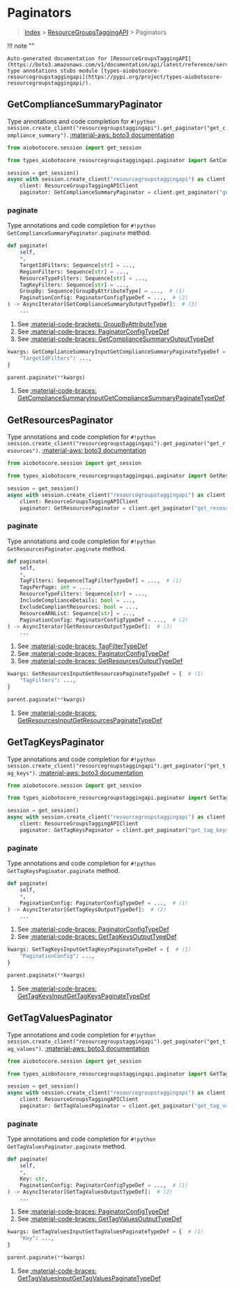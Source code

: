 # Paginators

> [Index](../README.md) > [ResourceGroupsTaggingAPI](./README.md) > Paginators

!!! note ""

    Auto-generated documentation for [ResourceGroupsTaggingAPI](https://boto3.amazonaws.com/v1/documentation/api/latest/reference/services/resourcegroupstaggingapi.html#ResourceGroupsTaggingAPI)
    type annotations stubs module [types-aiobotocore-resourcegroupstaggingapi](https://pypi.org/project/types-aiobotocore-resourcegroupstaggingapi/).

## GetComplianceSummaryPaginator

Type annotations and code completion for `#!python session.create_client("resourcegroupstaggingapi").get_paginator("get_compliance_summary")`.
[:material-aws: boto3 documentation](https://boto3.amazonaws.com/v1/documentation/api/latest/reference/services/resourcegroupstaggingapi.html#ResourceGroupsTaggingAPI.Paginator.GetComplianceSummary)

```python title="Usage example"
from aiobotocore.session import get_session

from types_aiobotocore_resourcegroupstaggingapi.paginator import GetComplianceSummaryPaginator

session = get_session()
async with session.create_client("resourcegroupstaggingapi") as client:
    client: ResourceGroupsTaggingAPIClient
    paginator: GetComplianceSummaryPaginator = client.get_paginator("get_compliance_summary")
```


### paginate

Type annotations and code completion for `#!python GetComplianceSummaryPaginator.paginate` method.

```python title="Method definition"
def paginate(
    self,
    *,
    TargetIdFilters: Sequence[str] = ...,
    RegionFilters: Sequence[str] = ...,
    ResourceTypeFilters: Sequence[str] = ...,
    TagKeyFilters: Sequence[str] = ...,
    GroupBy: Sequence[GroupByAttributeType] = ...,  # (1)
    PaginationConfig: PaginatorConfigTypeDef = ...,  # (2)
) -> AsyncIterator[GetComplianceSummaryOutputTypeDef]:  # (3)
    ...
```

1. See [:material-code-brackets: GroupByAttributeType](./literals.md#groupbyattributetype) 
2. See [:material-code-braces: PaginatorConfigTypeDef](./type_defs.md#paginatorconfigtypedef) 
3. See [:material-code-braces: GetComplianceSummaryOutputTypeDef](./type_defs.md#getcompliancesummaryoutputtypedef) 


```python title="Usage example with kwargs"
kwargs: GetComplianceSummaryInputGetComplianceSummaryPaginateTypeDef = {  # (1)
    "TargetIdFilters": ...,
}

parent.paginate(**kwargs)
```

1. See [:material-code-braces: GetComplianceSummaryInputGetComplianceSummaryPaginateTypeDef](./type_defs.md#getcompliancesummaryinputgetcompliancesummarypaginatetypedef) 
## GetResourcesPaginator

Type annotations and code completion for `#!python session.create_client("resourcegroupstaggingapi").get_paginator("get_resources")`.
[:material-aws: boto3 documentation](https://boto3.amazonaws.com/v1/documentation/api/latest/reference/services/resourcegroupstaggingapi.html#ResourceGroupsTaggingAPI.Paginator.GetResources)

```python title="Usage example"
from aiobotocore.session import get_session

from types_aiobotocore_resourcegroupstaggingapi.paginator import GetResourcesPaginator

session = get_session()
async with session.create_client("resourcegroupstaggingapi") as client:
    client: ResourceGroupsTaggingAPIClient
    paginator: GetResourcesPaginator = client.get_paginator("get_resources")
```


### paginate

Type annotations and code completion for `#!python GetResourcesPaginator.paginate` method.

```python title="Method definition"
def paginate(
    self,
    *,
    TagFilters: Sequence[TagFilterTypeDef] = ...,  # (1)
    TagsPerPage: int = ...,
    ResourceTypeFilters: Sequence[str] = ...,
    IncludeComplianceDetails: bool = ...,
    ExcludeCompliantResources: bool = ...,
    ResourceARNList: Sequence[str] = ...,
    PaginationConfig: PaginatorConfigTypeDef = ...,  # (2)
) -> AsyncIterator[GetResourcesOutputTypeDef]:  # (3)
    ...
```

1. See [:material-code-braces: TagFilterTypeDef](./type_defs.md#tagfiltertypedef) 
2. See [:material-code-braces: PaginatorConfigTypeDef](./type_defs.md#paginatorconfigtypedef) 
3. See [:material-code-braces: GetResourcesOutputTypeDef](./type_defs.md#getresourcesoutputtypedef) 


```python title="Usage example with kwargs"
kwargs: GetResourcesInputGetResourcesPaginateTypeDef = {  # (1)
    "TagFilters": ...,
}

parent.paginate(**kwargs)
```

1. See [:material-code-braces: GetResourcesInputGetResourcesPaginateTypeDef](./type_defs.md#getresourcesinputgetresourcespaginatetypedef) 
## GetTagKeysPaginator

Type annotations and code completion for `#!python session.create_client("resourcegroupstaggingapi").get_paginator("get_tag_keys")`.
[:material-aws: boto3 documentation](https://boto3.amazonaws.com/v1/documentation/api/latest/reference/services/resourcegroupstaggingapi.html#ResourceGroupsTaggingAPI.Paginator.GetTagKeys)

```python title="Usage example"
from aiobotocore.session import get_session

from types_aiobotocore_resourcegroupstaggingapi.paginator import GetTagKeysPaginator

session = get_session()
async with session.create_client("resourcegroupstaggingapi") as client:
    client: ResourceGroupsTaggingAPIClient
    paginator: GetTagKeysPaginator = client.get_paginator("get_tag_keys")
```


### paginate

Type annotations and code completion for `#!python GetTagKeysPaginator.paginate` method.

```python title="Method definition"
def paginate(
    self,
    *,
    PaginationConfig: PaginatorConfigTypeDef = ...,  # (1)
) -> AsyncIterator[GetTagKeysOutputTypeDef]:  # (2)
    ...
```

1. See [:material-code-braces: PaginatorConfigTypeDef](./type_defs.md#paginatorconfigtypedef) 
2. See [:material-code-braces: GetTagKeysOutputTypeDef](./type_defs.md#gettagkeysoutputtypedef) 


```python title="Usage example with kwargs"
kwargs: GetTagKeysInputGetTagKeysPaginateTypeDef = {  # (1)
    "PaginationConfig": ...,
}

parent.paginate(**kwargs)
```

1. See [:material-code-braces: GetTagKeysInputGetTagKeysPaginateTypeDef](./type_defs.md#gettagkeysinputgettagkeyspaginatetypedef) 
## GetTagValuesPaginator

Type annotations and code completion for `#!python session.create_client("resourcegroupstaggingapi").get_paginator("get_tag_values")`.
[:material-aws: boto3 documentation](https://boto3.amazonaws.com/v1/documentation/api/latest/reference/services/resourcegroupstaggingapi.html#ResourceGroupsTaggingAPI.Paginator.GetTagValues)

```python title="Usage example"
from aiobotocore.session import get_session

from types_aiobotocore_resourcegroupstaggingapi.paginator import GetTagValuesPaginator

session = get_session()
async with session.create_client("resourcegroupstaggingapi") as client:
    client: ResourceGroupsTaggingAPIClient
    paginator: GetTagValuesPaginator = client.get_paginator("get_tag_values")
```


### paginate

Type annotations and code completion for `#!python GetTagValuesPaginator.paginate` method.

```python title="Method definition"
def paginate(
    self,
    *,
    Key: str,
    PaginationConfig: PaginatorConfigTypeDef = ...,  # (1)
) -> AsyncIterator[GetTagValuesOutputTypeDef]:  # (2)
    ...
```

1. See [:material-code-braces: PaginatorConfigTypeDef](./type_defs.md#paginatorconfigtypedef) 
2. See [:material-code-braces: GetTagValuesOutputTypeDef](./type_defs.md#gettagvaluesoutputtypedef) 


```python title="Usage example with kwargs"
kwargs: GetTagValuesInputGetTagValuesPaginateTypeDef = {  # (1)
    "Key": ...,
}

parent.paginate(**kwargs)
```

1. See [:material-code-braces: GetTagValuesInputGetTagValuesPaginateTypeDef](./type_defs.md#gettagvaluesinputgettagvaluespaginatetypedef) 
